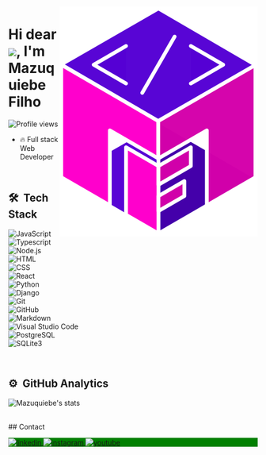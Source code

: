 <img src="https://github.com/Mazuquiebe/Mazuquiebe/blob/main/logo_MF_axonometric_cube.svg" align="right">
<h1 align="left">Hi dear<img src="https://raw.githubusercontent.com/kaueMarques/kaueMarques/master/hi.gif" height="30px">, I'm Mazuquiebe Filho</h1>
<p align="left"> <img src="https://komarev.com/ghpvc/?username=Mazuquiebe&color=green" alt="Profile views" /> </p>

- 🔥 Full stack Web Developer

<br>

## 🛠 &nbsp;Tech Stack

![JavaScript](https://img.shields.io/badge/-JavaScript-05122A?style=flat&logo=javascript)&nbsp;<br>
![Typescript](https://img.shields.io/badge/-Typescript-05122A?style=flat&logo=Typescript)&nbsp;<br>
![Node.js](https://img.shields.io/badge/-Node.js-05122A?style=flat&logo=node.js)&nbsp;<br>
![HTML](https://img.shields.io/badge/-HTML-05122A?style=flat&logo=HTML5)&nbsp;<br>
![CSS](https://img.shields.io/badge/-CSS-05122A?style=flat&logo=CSS3&logoColor=1572B6)&nbsp;<br>
![React](https://img.shields.io/badge/-React-05122A?style=flat&logo=react)&nbsp;<br>
![Python](https://img.shields.io/badge/-Python-05122A?style=flat&logo=python)&nbsp;<br>
![Django](https://img.shields.io/badge/-Django-05122A?style=flat&logo=django)&nbsp;<br>
![Git](https://img.shields.io/badge/-Git-05122A?style=flat&logo=git)&nbsp;<br>
![GitHub](https://img.shields.io/badge/-GitHub-05122A?style=flat&logo=github)&nbsp;<br>
![Markdown](https://img.shields.io/badge/-Markdown-05122A?style=flat&logo=markdown)&nbsp;<br>
![Visual Studio Code](https://img.shields.io/badge/-Visual%20Studio%20Code-05122A?style=flat&logo=visual-studio-code&logoColor=007ACC)&nbsp;<br>
![PostgreSQL](https://img.shields.io/badge/-PostgreSQL-05122A?style=flat&logo=postgresql)&nbsp;<br>
![SQLite3](https://img.shields.io/badge/-SQLite-05122A?style=flat&logo=sqlite)&nbsp;<br>

<br>

## ⚙️ &nbsp;GitHub Analytics

<p align="left">
<img width="530em" src="https://github-readme-stats.vercel.app/api?username=mazuquiebe&show_icons=true&theme=vision-friendly-dark" alt="Mazuquiebe's stats"/>
</p>

<br>
## Contact

<p align="left" style="background:green">
<a href="https://www.linkedin.com/in/mazuquiebe-filho-549815230/" target="_blank">
  <img align="center" src="https://img.shields.io/badge/-mazuquiebe-05122A?style=flat&logo=linkedin" alt="linkedin"/>
</a>
<a href="https://www.instagram.com/dmrmazu/" target="_blank">
 <img align="center" src="https://img.shields.io/badge/-mazuquiebe-05122A?style=flat&logo=instagram" alt="instagram"/>
</a>
<a href="https://www.youtube.com/@mazuquiebe_filho" target="_blank">
 <img align="center" src="https://img.shields.io/badge/-mazuquiebe-05122A?style=flat&logo=youtube" alt="youtube"/>
</a>
</p>
<!--
**Mazuquiebe/Mazuquiebe** is a ✨ _special_ ✨ repository because its `README.md` (this file) appears on your GitHub profile.

Here are some ideas to get you started:

- 🔭 I’m currently working on ...
- 🌱 I’m currently learning ...
- 👯 I’m looking to collaborate on ...
- 🤔 I’m looking for help with ...
- 💬 Ask me about ...
- 📫 How to reach me: ...
- 😄 Pronouns: ...
- ⚡ Fun fact: ...
-->
